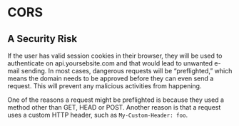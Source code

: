 # CORS

## A Security Risk

If the user has valid session cookies in their browser, they will be used to authenticate on api.yoursebsite.com and that would lead to unwanted e-mail sending. In most cases, dangerous requests will be “preflighted,” which means the domain needs to be approved before they can even send a request. This will prevent any malicious activities from happening.

One of the reasons a request might be preflighted is because they used a method other than GET, HEAD or POST. Another reason is that a request uses a custom HTTP header, such as `My-Custom-Header: foo`.
